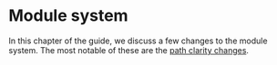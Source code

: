 # Module system

[path clarity changes]: rust-2018/module-system/path-clarity.html

In this chapter of the guide, we discuss a few changes to the module system.
The most notable of these are the [path clarity changes].